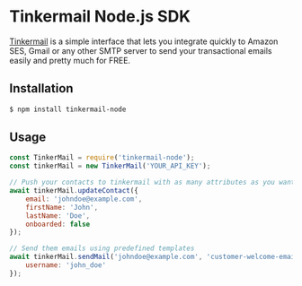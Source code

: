 # Tinkermail Node.js SDK

[Tinkermail](https://www.tinkermail.io) is a simple interface that lets you integrate quickly to Amazon SES, Gmail or any other SMTP server to send your transactional emails easily and pretty much for FREE.

## Installation

```sh
$ npm install tinkermail-node
```

## Usage

```javascript
const TinkerMail = require('tinkermail-node');
const tinkerMail = new TinkerMail('YOUR_API_KEY');

// Push your contacts to tinkermail with as many attributes as you want
await tinkerMail.updateContact({
    email: 'johndoe@example.com',
    firstName: 'John',
    lastName: 'Doe',
    onboarded: false
});

// Send them emails using predefined templates
await tinkerMail.sendMail('johndoe@example.com', 'customer-welcome-email', {
    username: 'john_doe'
});
```